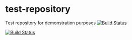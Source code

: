 # test-repository
Test repository for demonstration purposes
[![Build Status](https://travis-ci.org/Aleks089/test-repository.svg?branch=master)](https://travis-ci.org/Aleks089/test-repository)


[![Build Status](https://travis-ci.org/Krisztana/Spiced.svg?branch=master)](https://travis-ci.org/Krisztana/Spiced)
